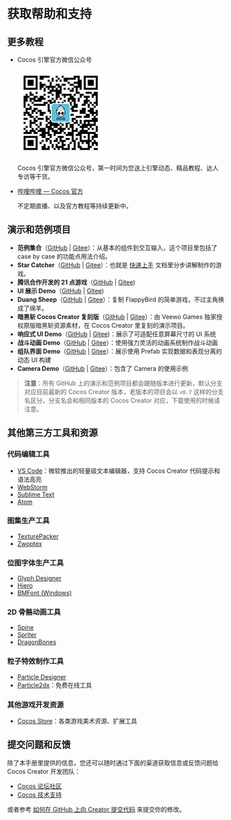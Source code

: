 # 获取帮助和支持

## 更多教程

- Cocos 引擎官方微信公众号

  ![cocos](introduction/cocos.jpg)

  Cocos 引擎官方微信公众号，第一时间为您送上引擎动态、精品教程、达人专访等干货。

- [哔哩哔哩 — Cocos 官方](https://space.bilibili.com/491120849/dynamic)

  不定期直播、以及官方教程等持续更新中。

## 演示和范例项目

- **范例集合**（[GitHub](https://github.com/cocos/example-projects) | [Gitee](https://gitee.com/mirrors_cocos-creator/example-cases)）：从基本的组件到交互输入，这个项目里包括了 case by case 的功能点用法介绍。
- **Star Catcher**（[GitHub](https://github.com/cocos-creator/tutorial-first-game) | [Gitee](https://gitee.com/mirrors_cocos-creator/tutorial-first-game)）：也就是 [快速上手](./quick-start.md) 文档里分步讲解制作的游戏。
- **腾讯合作开发的 21 点游戏**（[GitHub](https://github.com/cocos-creator/tutorial-blackjack) | [Gitee](https://gitee.com/mirrors_cocos-creator/tutorial-blackjack))
- **UI 展示 Demo**（[GitHub](https://github.com/cocos/cocos-example-ui) | [Gitee](https://gitee.com/mirrors_cocos-creator/demo-ui))
- **Duang Sheep**（[GitHub](https://github.com/cocos-creator/tutorial-duang-sheep) | [Gitee](https://gitee.com/mirrors_cocos-creator/tutorial-duang-sheep)）：复制 FlappyBird 的简单游戏，不过主角换成了绵羊。
- **暗黑斩 Cocos Creator 复刻版**（[GitHub](https://github.com/cocos/cocos-example-dark-slash) | [Gitee](https://gitee.com/mirrors_cocos-creator/tutorial-dark-slash)）：由 Veewo Games 独家授权原版暗黑斩资源素材，在 Cocos Creator 里复刻的演示项目。
- **响应式 UI Demo**（[GitHub](https://github.com/cocos-creator/demo-responsive-ui) | [Gitee](https://gitee.com/mirrors_cocos-creator/demo-responsive-ui))：展示了可适配任意屏幕尺寸的 UI 系统
- **战斗动画 Demo**（[GitHub](https://github.com/cocos-creator/demo-combat-animation) | [Gitee](https://gitee.com/mirrors_cocos-creator/demo-combat-animation)）：使用强力灵活的动画系统制作战斗动画
- **组队界面 Demo**（[GitHub](https://github.com/cocos-creator/demo-team-build-ui) | [Gitee](https://gitee.com/mirrors_cocos-creator/demo-team-build-ui)）：展示使用 Prefab 实现数据和表现分离的动态 UI 构建
- **Camera Demo**（[GitHub](https://github.com/cocos-creator/demo-camera) | [Gitee](https://gitee.com/mirrors_cocos-creator/demo-camera)）：包含了 Camera 的使用示例

> **注意**：所有 GitHub 上的演示和范例项目都会跟随版本进行更新，默认分支对应目前最新的 Cocos Creator 版本，老版本的项目会以 `v0.7` 这样的分支名区分，分支名会和相同版本的 Cocos Creator 对应，下载使用的时候请注意。

## 其他第三方工具和资源

### 代码编辑工具

- [VS Code](https://code.visualstudio.com/)：微软推出的轻量级文本编辑器，支持 Cocos Creator 代码提示和语法高亮
- [WebStorm](https://www.jetbrains.com/webstorm/)
- [Sublime Text](http://www.sublimetext.com/)
- [Atom](https://atom.io/)

### 图集生产工具

- [TexturePacker](https://www.codeandweb.com/texturepacker)
- [Zwoptex](https://zwopple.com/zwoptex/)

### 位图字体生产工具

- [Glyph Designer](https://71squared.com/glyphdesigner)
- [Hiero](https://github.com/libgdx/libgdx/wiki/Hiero)
- [BMFont (Windows)](http://www.angelcode.com/products/bmfont/)

### 2D 骨骼动画工具

- [Spine](http://esotericsoftware.com)
- [Spriter](http://brashmonkey.com/spriter.htm)
- [DragonBones](http://dragonbones.github.io/)

### 粒子特效制作工具

- [Particle Designer](http://particledesigner.71squared.com/)
- [Particle2dx](http://www.effecthub.com/particle2dx)：免费在线工具

### 其他游戏开发资源

- [Cocos Store](http://store.cocos.com/)：各类游戏美术资源、扩展工具

## 提交问题和反馈

除了本手册里提供的信息，您还可以随时通过下面的渠道获取信息或反馈问题给 Cocos Creator 开发团队：

<!-- QQ群：738190852，539131539，577848332（已满），548341746（已满），428196107（已满），246239860 (已满) -->
- [Cocos 论坛社区](https://forum.cocos.org/c/27)
- [Cocos 技术支持](https://www.cocos.com/support)

或者参考 [如何在 GitHub 上向 Creator 提交代码](../submit-pr/submit-pr.md) 来提交你的修改。
